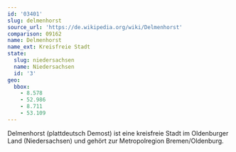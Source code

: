 ```yaml
---
id: '03401'
slug: delmenhorst
source_url: 'https://de.wikipedia.org/wiki/Delmenhorst'
comparison: 09162
name: Delmenhorst
name_ext: Kreisfreie Stadt
state:
  slug: niedersachsen
  name: Niedersachsen
  id: '3'
geo:
  bbox:
    - 8.578
    - 52.986
    - 8.711
    - 53.109
---
```


Delmenhorst (plattdeutsch Demost) ist eine kreisfreie Stadt im Oldenburger Land (Niedersachsen) und gehört zur Metropolregion Bremen/Oldenburg.

